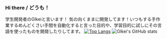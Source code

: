 ### Hi there / どうも！

学生開発者のGlkeiと言います！
気の向くままに開発してます！いつもする手作業するめんどくさい手間を自動化すると言った目的や、学習目的に試しにその言語を使ったものを開発したりしてます。
[![Top Langs](https://github-readme-stats.vercel.app/api/top-langs/?username=Himabitoo&langs_count=8&theme=synthwave)](https://github.com/Himabitoo/github-readme-stats)
![Glkei's GitHub stats](https://github-readme-stats.vercel.app/api?username=Glkei&show_icons=true&theme=synthwave)
